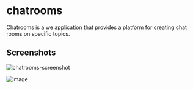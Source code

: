 # chatrooms
Chatrooms is a we application that provides a platform for creating chat rooms on specific topics.

## Screenshots
![chatrooms-screenshot](https://user-images.githubusercontent.com/93368968/165064086-478dfd14-c41f-449e-af52-cb3297f71bd7.png)


![image](https://user-images.githubusercontent.com/93368968/165064451-225ac9fd-6b89-414e-b6fe-021fa85de52f.png)

